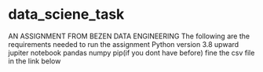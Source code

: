 # data_sciene_task
AN ASSIGNMENT FROM BEZEN DATA ENGINEERING
The following are the requirements needed to run the assignment
Python version 3.8 upward
jupiter notebook
pandas
numpy
pip(if you dont have before)
fine the csv file in the link below
